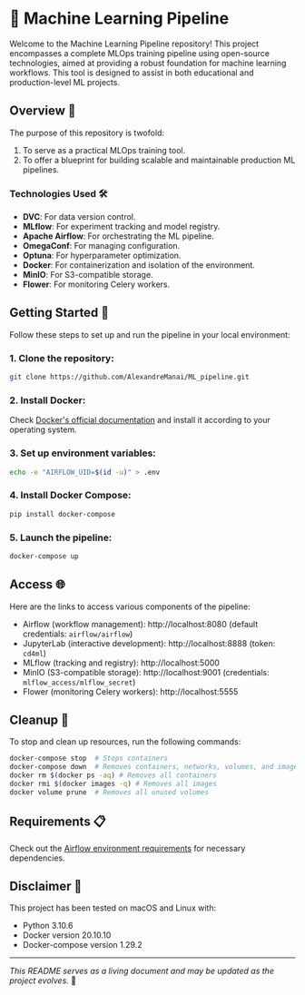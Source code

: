 
# 🚀 Machine Learning Pipeline

Welcome to the Machine Learning Pipeline repository! This project encompasses a complete MLOps training pipeline using open-source technologies, aimed at providing a robust foundation for machine learning workflows. This tool is designed to assist in both educational and production-level ML projects.

## Overview 🎯

The purpose of this repository is twofold:
1. To serve as a practical MLOps training tool.
2. To offer a blueprint for building scalable and maintainable production ML pipelines.

### Technologies Used 🛠️

- **DVC**: For data version control.
- **MLflow**: For experiment tracking and model registry.
- **Apache Airflow**: For orchestrating the ML pipeline.
- **OmegaConf**: For managing configuration.
- **Optuna**: For hyperparameter optimization.
- **Docker**: For containerization and isolation of the environment.
- **MinIO**: For S3-compatible storage.
- **Flower**: For monitoring Celery workers.

## Getting Started 🏁

Follow these steps to set up and run the pipeline in your local environment:

### 1. Clone the repository:

```bash
git clone https://github.com/AlexandreManai/ML_pipeline.git
```

### 2. Install Docker:

Check [Docker's official documentation](https://docs.docker.com/get-docker/) and install it according to your operating system.

### 3. Set up environment variables:

```bash
echo -e "AIRFLOW_UID=$(id -u)" > .env
```

### 4. Install Docker Compose:

```bash
pip install docker-compose
```

### 5. Launch the pipeline:

```bash
docker-compose up 
```

## Access 🌐

Here are the links to access various components of the pipeline:

- Airflow (workflow management): http://localhost:8080 (default credentials: `airflow/airflow`)
- JupyterLab (interactive development): http://localhost:8888 (token: `cd4ml`)
- MLflow (tracking and registry): http://localhost:5000
- MinIO (S3-compatible storage): http://localhost:9001 (credentials: `mlflow_access/mlflow_secret`)
- Flower (monitoring Celery workers): http://localhost:5555

## Cleanup 🧹

To stop and clean up resources, run the following commands:

```bash
docker-compose stop  # Stops containers
docker-compose down  # Removes containers, networks, volumes, and images created by 'up'
docker rm $(docker ps -aq) # Removes all containers
docker rmi $(docker images -q) # Removes all images
docker volume prune  # Removes all unused volumes
```

## Requirements 📋

Check out the [Airflow environment requirements](dockerfiles/airflow/requirements.txt) for necessary dependencies.

## Disclaimer 📜

This project has been tested on macOS and Linux with:
- Python 3.10.6
- Docker version 20.10.10
- Docker-compose version 1.29.2

---

*This README serves as a living document and may be updated as the project evolves.* 🔄

